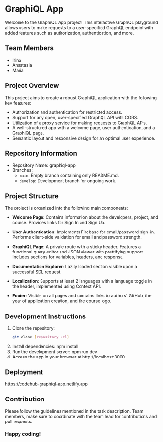 # GraphiQL App

Welcome to the GraphiQL App project! This interactive GraphQL playground allows users to make requests to a user-specified GraphQL endpoint with added features such as authorization, authentication, and more.

## Team Members

- Irina
- Anastasia
- Maria

## Project Overview

This project aims to create a robust GraphiQL application with the following key features:

- Authorization and authentication for restricted access.
- Support for any open, user-specified GraphQL API with CORS.
- Utilization of a proxy service for making requests to GraphQL APIs.
- A well-structured app with a welcome page, user authentication, and a GraphiQL page.
- Semantic layout and responsive design for an optimal user experience.

## Repository Information

- Repository Name: graphiql-app
- Branches:
  - `main`: Empty branch containing only README.md.
  - `develop`: Development branch for ongoing work.
  
## Project Structure

The project is organized into the following main components:

- **Welcome Page**: Contains information about the developers, project, and course. Provides links for Sign In and Sign Up.

- **User Authentication**: Implements Firebase for email/password sign-in. Performs client-side validation for email and password strength.

- **GraphiQL Page**: A private route with a sticky header. Features a functional query editor and JSON viewer with prettifying support. Includes sections for variables, headers, and response.

- **Documentation Explorer**: Lazily loaded section visible upon a successful SDL request.

- **Localization**: Supports at least 2 languages with a language toggle in the header, implemented using Context API.

- **Footer**: Visible on all pages and contains links to authors' GitHub, the year of application creation, and the course logo.

## Development Instructions

1. Clone the repository:
   ```bash
   git clone [repository-url]
2. Install dependencies:
   npm install
3. Run the development server:
   npm run dev
4. Access the app in your browser at http://localhost:3000.
  
## Deployment

https://codehub-graphiql-app.netlify.app

## Contribution

Please follow the guidelines mentioned in the task description. Team members, make sure to coordinate with the team lead for contributions and pull requests.

### Happy coding!
